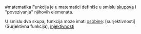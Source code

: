 #matematika 
Funkcija je u matematici definiše u smislu [skupova](Skup) i "povezivanja" njihovih elemenata.

U smislu dva skupa, funkcija moze imati [osobine](Osobina): [surjektivnosti](Surjektivna funkcija), [injektivnosti](Injektivnost)

